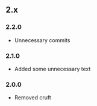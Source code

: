 ## 2.x

### 2.2.0

* Unnecessary commits

### 2.1.0

* Added some unnecessary text

### 2.0.0

* Removed cruft
